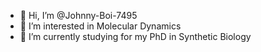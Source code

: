 - 👋 Hi, I’m @Johnny-Boi-7495
- 👀 I’m interested in Molecular Dynamics
- 🌱 I’m currently studying for my PhD in Synthetic Biology

<!---
Johnny-Boi-7495/Johnny-Boi-7495 is a ✨ special ✨ repository because its `README.md` (this file) appears on your GitHub profile.
You can click the Preview link to take a look at your changes.
--->
